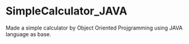 # SimpleCalculator_JAVA
Made a simple calculator by Object Oriented Projgramming using JAVA language as base.
